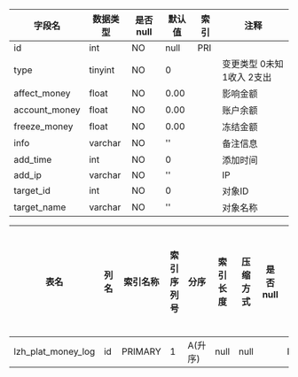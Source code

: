 |字段名|数据类型|是否null|默认值|索引|注释|
|------|--------|--------|------|----|----|
|id|int|NO|null|PRI||
|type|tinyint|NO|0||变更类型 0未知  1收入 2支出 |
|affect_money|float|NO|0.00||影响金额|
|account_money|float|NO|0.00||账户余额|
|freeze_money|float|NO|0.00||冻结金额|
|info|varchar|NO|''||备注信息|
|add_time|int|NO|0||添加时间|
|add_ip|varchar|NO|''||IP|
|target_id|int|NO|0||对象ID|
|target_name|varchar|NO|''||对象名称|



|表名|列名|索引名称|索引序列号|分序|索引长度|压缩方式|是否null|是否重复|唯一值数目估计值|索引方法|列中描述索引信息|索引注释|
|----|----|--------|----------|----|--------|--------|--------|--------|----------------|--------|----------------|--------|
|lzh_plat_money_log|id|PRIMARY|1|A(升序)|null|null||NO|0|BTREE|||
